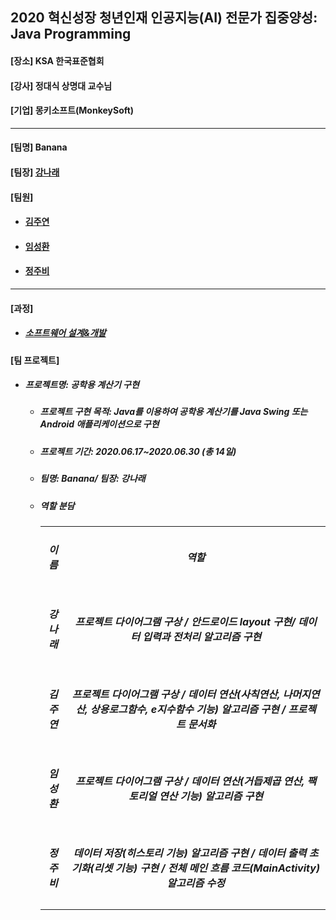 ## 2020 혁신성장 청년인재 인공지능(AI) 전문가 집중양성: Java Programming
<h4>[장소] KSA 한국표준협회</h4>
<h4>[강사] 정대식 상명대 교수님</h4>
<h4>[기업] 몽키소프트(MonkeySoft)</h4>
<hr>
<h4>[팀명] Banana </h4>
<h4>[팀장] <a href = "https://github.com/kang-hana" > 강나래</a></h4>
  <h4>[팀원]</h4>
  <ul>
  <li>
    <h4><a href="https://github.com/jysaa5">김주연</a></h4>
  </li>
    <li>
    <h4><a href="https://github.com/SeongHwan-Lim">임성환</a></h4>
  </li>
    <li>
    <h4><a href="https://github.com/JoobeeJung">정주비</a></h4>
  </li>
  </ul>
  <hr>
<h4>[과정]</h4>
<ul>
  <li>
    <h5><a href="https://github.com/ksa-banana/Java_Programming/blob/master/Software_Design_And_Development_Process.md">소프트웨어 설계&개발</a></h5>
  </li>
  </ul>
<h4>[팀 프로젝트]</h4>

<ul>
  <li>
    <h5>프로젝트명: 공학용 계산기 구현</h5>
    <ul>
      <li>
    <h5>프로젝트 구현 목적: Java를 이용하여 공학용 계산기를 Java Swing 또는 Android 애플리케이션으로 구현</h5>
      </li>
      <li>
    <h5>프로젝트 기간: 2020.06.17~2020.06.30 (총 14일)</h5>
      </li>
      <li>
        <h5>팀명: Banana/ 팀장: 강나래</h5>
      </li>
     <li>
    <h5>역할 분담</h5>
      </li>
    <table>
  <tr>
    <td align=center><h5>이름</h5></td> 
    <td align=center><h5>역할</h5></td>
  </tr>
  <tr>
    <td align=center><h5>강나래</h5></td>
    <td align=center><h5>프로젝트 다이어그램 구상 / 안드로이드 layout 구현/ 데이터 입력과 전처리 알고리즘 구현</h5> </td>
  </tr>
   <tr>
    <td align=center><h5>김주연</h5></td>
    <td align=center><h5>프로젝트 다이어그램 구상 / 데이터 연산(사칙연산, 나머지연산, 상용로그함수, e지수함수 기능) 알고리즘 구현 / 프로젝트 문서화</h5> </td>
  </tr>
   <tr>
    <td align=center><h5>임성환</h5></td>
    <td align=center><h5>프로젝트 다이어그램 구상 / 데이터 연산(거듭제곱 연산, 팩토리얼 연산 기능) 알고리즘 구현</h5> </td>
  </tr>
   <tr>
    <td align=center><h5>정주비</h5></td>
    <td align=center><h5>데이터 저장(히스토리 기능) 알고리즘 구현 / 데이터 출력 초기화(리셋 기능) 구현 / 전체 메인 흐름 코드(MainActivity) 알고리즘 수정</h5></td>
  </tr>
  </table>
   </ul>
</li>
</ul>
